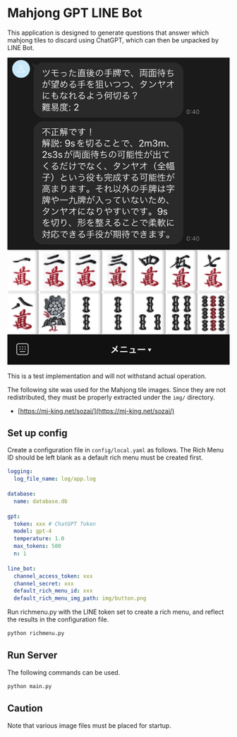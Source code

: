 # Mahjong GPT LINE Bot

This application is designed to generate questions that answer which mahjong tiles to discard using
ChatGPT, which can then be unpacked by LINE Bot.

![](display_img.jpeg)

This is a test implementation and will not withstand actual operation.

The following site was used for the Mahjong tile images. Since they are not redistributed, they must
be properly extracted under the `img/` directory.

* [https://mj-king.net/sozai/](https://mj-king.net/sozai/)

## Set up config

Create a configuration file in `config/local.yaml` as follows. The Rich Menu ID should be left blank
as a default rich menu must be created first.

```yaml
logging:
  log_file_name: log/app.log

database:
  name: database.db

gpt:
  token: xxx # ChatGPT Token
  model: gpt-4
  temperature: 1.0
  max_tokens: 500
  n: 1

line_bot:
  channel_access_token: xxx
  channel_secret: xxx
  default_rich_menu_id: xxx
  default_rich_menu_img_path: img/button.png
```

Run richmenu.py with the LINE token set to create a rich menu, and reflect the results in the
configuration file.

```sh
python richmenu.py
```

## Run Server

The following commands can be used.

```sh
python main.py
```

## Caution

Note that various image files must be placed for startup.